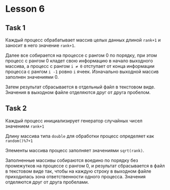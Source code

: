 # Lesson 6

## Task 1

Каждый процесс обрабатывает массив целых данных длиной `rank+1` и заносит в него значение `rank+1`. 

Далее все собирается на процессе с рангом 0 по порядку, при этом процесс с рангом 0 кладет свою информацию в начало выходного массива, а процесс с рангом `i ≠ 0` отступает от конца информации процесса с рангом `i -1` ровно `i` ячеек. Изначально выходной массив заполнен значениями 0.

Затем результат  сбрасывается в отдельный файл в текстовом виде. Значения в выходном файле отделяются друг от друга пробелом.

## Task 2

Каждый процесс инициализирует генератор случайных чисел значением `rank+1`

Длину массива типа `double` для обработки процесс определяет как `random()%7+1`

Элементы массива процесс заполняет значениями `sqrt(rank)`.

Заполненные массивы собираются воедино по порядку без промежутков на процессе с рангом 0, и результат сбрасывается в файл в текстовом виде так, чтобы на каждую строку в выходном файле приходилась зона ответственности одного процесса. Значения отделяются друг от друга пробелами.


